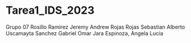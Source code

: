 # Tarea1_IDS_2023
Grupo 07
Rosillo Ramirez Jeremy Andrew
Rojas Rojas Sebastian Alberto
Uscamayta Sanchez Gabriel Omar
Jara Espinoza, Angela Lucia
